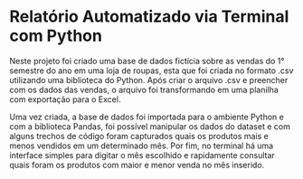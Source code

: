 # Relatório Automatizado via Terminal com Python
Neste projeto foi criado uma base de dados fictícia sobre as vendas do 1° semestre do ano em uma loja de roupas, esta que foi criada no formato .csv utilizando uma biblioteca do Python. Após criar o arquivo .csv e preencher com os dados das vendas, o arquivo foi transformando em uma planilha com exportação para o Excel.

Uma vez criada, a base de dados foi importada para o ambiente Python e com a biblioteca Pandas, foi possível manipular os dados do dataset e com alguns trechos de código foram capturados quais os produtos mais e menos vendidos em um determinado mês. Por fim, no terminal há uma interface simples para digitar o mês escolhido e rapidamente consultar quais foram os produtos com maior e menor venda no mês inserido.

